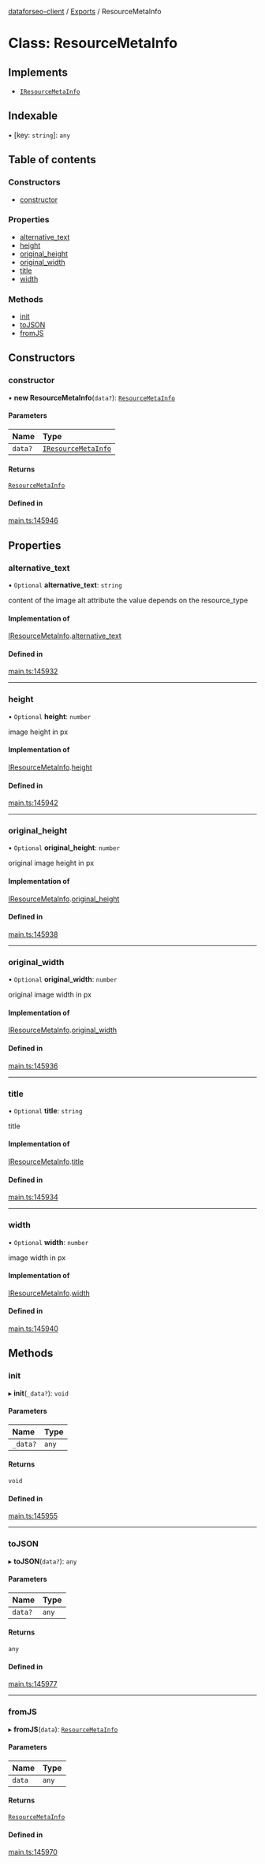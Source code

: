 [dataforseo-client](../README.md) / [Exports](../modules.md) / ResourceMetaInfo

# Class: ResourceMetaInfo

## Implements

- [`IResourceMetaInfo`](../interfaces/IResourceMetaInfo.md)

## Indexable

▪ [key: `string`]: `any`

## Table of contents

### Constructors

- [constructor](ResourceMetaInfo.md#constructor)

### Properties

- [alternative\_text](ResourceMetaInfo.md#alternative_text)
- [height](ResourceMetaInfo.md#height)
- [original\_height](ResourceMetaInfo.md#original_height)
- [original\_width](ResourceMetaInfo.md#original_width)
- [title](ResourceMetaInfo.md#title)
- [width](ResourceMetaInfo.md#width)

### Methods

- [init](ResourceMetaInfo.md#init)
- [toJSON](ResourceMetaInfo.md#tojson)
- [fromJS](ResourceMetaInfo.md#fromjs)

## Constructors

### constructor

• **new ResourceMetaInfo**(`data?`): [`ResourceMetaInfo`](ResourceMetaInfo.md)

#### Parameters

| Name | Type |
| :------ | :------ |
| `data?` | [`IResourceMetaInfo`](../interfaces/IResourceMetaInfo.md) |

#### Returns

[`ResourceMetaInfo`](ResourceMetaInfo.md)

#### Defined in

[main.ts:145946](https://github.com/dataforseo/TypeScriptClient/blob/7ca1aa4/main.ts#L145946)

## Properties

### alternative\_text

• `Optional` **alternative\_text**: `string`

content of the image alt attribute
the value depends on the resource_type

#### Implementation of

[IResourceMetaInfo](../interfaces/IResourceMetaInfo.md).[alternative_text](../interfaces/IResourceMetaInfo.md#alternative_text)

#### Defined in

[main.ts:145932](https://github.com/dataforseo/TypeScriptClient/blob/7ca1aa4/main.ts#L145932)

___

### height

• `Optional` **height**: `number`

image height in px

#### Implementation of

[IResourceMetaInfo](../interfaces/IResourceMetaInfo.md).[height](../interfaces/IResourceMetaInfo.md#height)

#### Defined in

[main.ts:145942](https://github.com/dataforseo/TypeScriptClient/blob/7ca1aa4/main.ts#L145942)

___

### original\_height

• `Optional` **original\_height**: `number`

original image height in px

#### Implementation of

[IResourceMetaInfo](../interfaces/IResourceMetaInfo.md).[original_height](../interfaces/IResourceMetaInfo.md#original_height)

#### Defined in

[main.ts:145938](https://github.com/dataforseo/TypeScriptClient/blob/7ca1aa4/main.ts#L145938)

___

### original\_width

• `Optional` **original\_width**: `number`

original image width in px

#### Implementation of

[IResourceMetaInfo](../interfaces/IResourceMetaInfo.md).[original_width](../interfaces/IResourceMetaInfo.md#original_width)

#### Defined in

[main.ts:145936](https://github.com/dataforseo/TypeScriptClient/blob/7ca1aa4/main.ts#L145936)

___

### title

• `Optional` **title**: `string`

title

#### Implementation of

[IResourceMetaInfo](../interfaces/IResourceMetaInfo.md).[title](../interfaces/IResourceMetaInfo.md#title)

#### Defined in

[main.ts:145934](https://github.com/dataforseo/TypeScriptClient/blob/7ca1aa4/main.ts#L145934)

___

### width

• `Optional` **width**: `number`

image width in px

#### Implementation of

[IResourceMetaInfo](../interfaces/IResourceMetaInfo.md).[width](../interfaces/IResourceMetaInfo.md#width)

#### Defined in

[main.ts:145940](https://github.com/dataforseo/TypeScriptClient/blob/7ca1aa4/main.ts#L145940)

## Methods

### init

▸ **init**(`_data?`): `void`

#### Parameters

| Name | Type |
| :------ | :------ |
| `_data?` | `any` |

#### Returns

`void`

#### Defined in

[main.ts:145955](https://github.com/dataforseo/TypeScriptClient/blob/7ca1aa4/main.ts#L145955)

___

### toJSON

▸ **toJSON**(`data?`): `any`

#### Parameters

| Name | Type |
| :------ | :------ |
| `data?` | `any` |

#### Returns

`any`

#### Defined in

[main.ts:145977](https://github.com/dataforseo/TypeScriptClient/blob/7ca1aa4/main.ts#L145977)

___

### fromJS

▸ **fromJS**(`data`): [`ResourceMetaInfo`](ResourceMetaInfo.md)

#### Parameters

| Name | Type |
| :------ | :------ |
| `data` | `any` |

#### Returns

[`ResourceMetaInfo`](ResourceMetaInfo.md)

#### Defined in

[main.ts:145970](https://github.com/dataforseo/TypeScriptClient/blob/7ca1aa4/main.ts#L145970)
